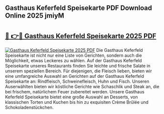 ## Gasthaus Keferfeld Speisekarte PDF Download Online 2025 jmiyM

# <h2><a href="http://gc9k5j.nevu.top/?p=Gasthaus+Keferfeld+Speisekarte">🔗 👉🔴 Gasthaus Keferfeld Speisekarte 2025 PDF</a></h2>

[![Gasthaus Keferfeld Speisekarte 2025 PDF](https://i.imgur.com/dBaPXMq.png)](http://gc9k5j.nevu.top/?p=Gasthaus+Keferfeld+Speisekarte)
Die Gasthaus Keferfeld Speisekarte ist nicht nur eine Liste von Gerichten, sondern auch die Möglichkeit, etwas Leckeres zu wählen. Auf der Gasthaus Keferfeld Speisekarte unseres Restaurants finden Sie leichte und frische Salate in unserem speziellen Bereich. Für diejenigen, die Fleisch lieben, bieten wir eine umfangreiche Auswahl an Gerichten auf der Gasthaus Keferfeld Speisekarte an: Rindfleisch, Schweinefleisch, Huhn und Fisch. Unseren Auserwählten bieten wir köstliche Gerichte wie Schaschlik und Steak an, die bei frischem, natürlichem Feuer zubereitet werden. Unsere Gasthaus Keferfeld Speisekarte bietet eine große Auswahl an Desserts, von klassischen Torten und Kuchen bis hin zu exquisiten Crème Brûlée und Schokoladenstückchen.
